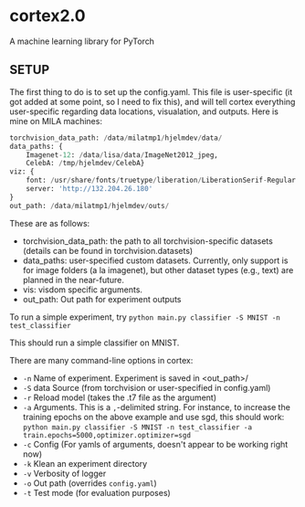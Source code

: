 # cortex2.0
A machine learning library for PyTorch


## SETUP
The first thing to do is to set up the config.yaml. This file is user-specific (it got added at some point, so I need to fix this), and will tell cortex everything user-specific regarding data locations, visualation, and outputs. Here is mine on MILA machines:

```python
torchvision_data_path: /data/milatmp1/hjelmdev/data/
data_paths: {
    Imagenet-12: /data/lisa/data/ImageNet2012_jpeg,
    CelebA: /tmp/hjelmdev/CelebA}
viz: {
    font: /usr/share/fonts/truetype/liberation/LiberationSerif-Regular.ttf,
    server: 'http://132.204.26.180'
}
out_path: /data/milatmp1/hjelmdev/outs/
```

These are as follows:

* torchvision_data_path: the path to all torchvision-specific datasets (details can be found in torchvision.datasets)
* data_paths: user-specified custom datasets. Currently, only support is for image folders (a la imagenet), but other dataset types (e.g., text) are planned in the near-future.
* vis: visdom specific arguments.
* out_path: Out path for experiment outputs

To run a simple experiment, try  `python main.py classifier -S MNIST -n test_classifier`

This should run a simple classifier on MNIST.

There are many command-line options in cortex:

* `-n` Name of experiment. Experiment is saved in <out_path>/<name>
* `-S` data Source (from torchvision or user-specified in config.yaml)
* `-r` Reload model (takes the .t7 file as the argument)
* `-a` Arguments. This is a `,`-delimited string. For instance, to increase the training epochs on the above example and use sgd, this should work: `python main.py classifier -S MNIST -n test_classifier -a train.epochs=5000,optimizer.optimizer=sgd`
* `-c` Config (For yamls of arguments, doesn't appear to be working right now)
* `-k` Klean an experiment directory
* `-v` Verbosity of logger
* `-o` Out path (overrides `config.yaml`)
* `-t` Test mode (for evaluation purposes)
